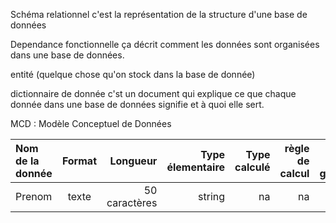 Schéma relationnel c'est la représentation de la structure d'une base de données

Dependance fonctionnelle ça décrit comment les données sont organisées dans une base de données.

entité (quelque chose qu'on stock dans la base de donnée)

dictionnaire de donnée c'st un document qui explique ce que chaque donnée dans une base de données signifie et à quoi elle sert.

MCD : Modèle Conceptuel de Données

| Nom de la donnée  |  Format        | Longueur | Type élementaire | Type calculé | règle de calcul |  règle de gestion | Document |
| :--------------- |:---------------:| -----:| -----:| -----:| -----:| -----:| -----:|
| Prenom  |    texte      | 50 caractères  |  string |  na |  na |  na | Facture  |